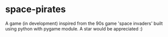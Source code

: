 # space-pirates
A game (in development) inspired from the 90s game 'space invaders' built using python with pygame module. A star would be appreciated :)
